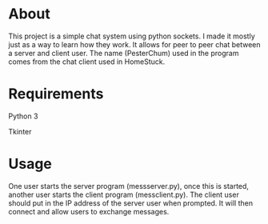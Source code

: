 # About

This project is a simple chat system using python sockets. I made it mostly just as a way to learn how they work. It allows for peer to peer chat between a server and client user. The name (PesterChum) used in the program comes from the chat client used in HomeStuck.


# Requirements

Python 3

Tkinter


# Usage

One user starts the server program (messserver.py), once this is started, another user starts the client program (messclient.py). The client user should put in the IP address of the server user when prompted. It will then connect and allow users to exchange messages.
